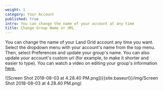 ```yaml
---
weight: 1
category: Your Account
published: true
intro: You can change the name of your account at any time
title: Change Group Name or URL
---
```

You can change the name of your Land Grid account any time you want. Select the dropdown menu with your account's name from the top menu. Then, select Preferences and update your group's name. You can also update your account's custom url (for example, to make it shorter and easier to type). You can watch a video on editing your group's information [here.](https://youtu.be/IxQAi0AD6WA)

![Screen Shot 2018-08-03 at 4.28.40 PM.png]({{site.baseurl}}/img/Screen Shot 2018-08-03 at 4.28.40 PM.png)

